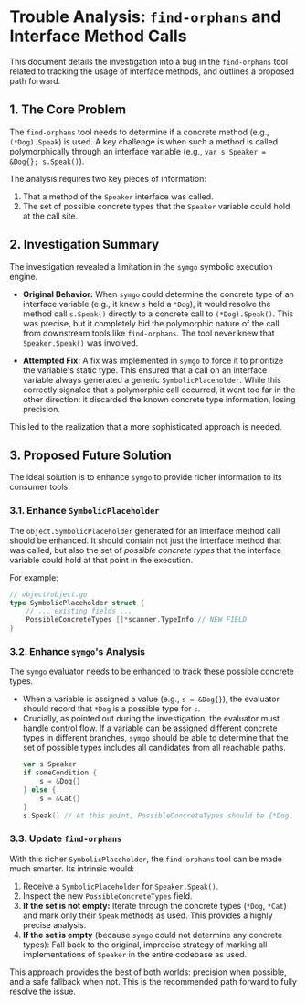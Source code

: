 # Trouble Analysis: `find-orphans` and Interface Method Calls

This document details the investigation into a bug in the `find-orphans` tool related to tracking the usage of interface methods, and outlines a proposed path forward.

## 1. The Core Problem

The `find-orphans` tool needs to determine if a concrete method (e.g., `(*Dog).Speak`) is used. A key challenge is when such a method is called polymorphically through an interface variable (e.g., `var s Speaker = &Dog{}; s.Speak()`).

The analysis requires two key pieces of information:
1.  That a method of the `Speaker` interface was called.
2.  The set of possible concrete types that the `Speaker` variable could hold at the call site.

## 2. Investigation Summary

The investigation revealed a limitation in the `symgo` symbolic execution engine.

-   **Original Behavior:** When `symgo` could determine the concrete type of an interface variable (e.g., it knew `s` held a `*Dog`), it would resolve the method call `s.Speak()` directly to a concrete call to `(*Dog).Speak()`. This was precise, but it completely hid the polymorphic nature of the call from downstream tools like `find-orphans`. The tool never knew that `Speaker.Speak()` was involved.

-   **Attempted Fix:** A fix was implemented in `symgo` to force it to prioritize the variable's static type. This ensured that a call on an interface variable always generated a generic `SymbolicPlaceholder`. While this correctly signaled that a polymorphic call occurred, it went too far in the other direction: it discarded the known concrete type information, losing precision.

This led to the realization that a more sophisticated approach is needed.

## 3. Proposed Future Solution

The ideal solution is to enhance `symgo` to provide richer information to its consumer tools.

### 3.1. Enhance `SymbolicPlaceholder`

The `object.SymbolicPlaceholder` generated for an interface method call should be enhanced. It should contain not just the interface method that was called, but also the set of *possible concrete types* that the interface variable could hold at that point in the execution.

For example:
```go
// object/object.go
type SymbolicPlaceholder struct {
    // ... existing fields ...
    PossibleConcreteTypes []*scanner.TypeInfo // NEW FIELD
}
```

### 3.2. Enhance `symgo`'s Analysis

The `symgo` evaluator needs to be enhanced to track these possible concrete types.

-   When a variable is assigned a value (e.g., `s = &Dog{}`), the evaluator should record that `*Dog` is a possible type for `s`.
-   Crucially, as pointed out during the investigation, the evaluator must handle control flow. If a variable can be assigned different concrete types in different branches, `symgo` should be able to determine that the set of possible types includes all candidates from all reachable paths.
    ```go
    var s Speaker
    if someCondition {
        s = &Dog{}
    } else {
        s = &Cat{}
    }
    s.Speak() // At this point, PossibleConcreteTypes should be {*Dog, *Cat}
    ```

### 3.3. Update `find-orphans`

With this richer `SymbolicPlaceholder`, the `find-orphans` tool can be made much smarter. Its intrinsic would:
1.  Receive a `SymbolicPlaceholder` for `Speaker.Speak()`.
2.  Inspect the new `PossibleConcreteTypes` field.
3.  **If the set is not empty:** Iterate through the concrete types (`*Dog`, `*Cat`) and mark only their `Speak` methods as used. This provides a highly precise analysis.
4.  **If the set is empty** (because `symgo` could not determine any concrete types): Fall back to the original, imprecise strategy of marking all implementations of `Speaker` in the entire codebase as used.

This approach provides the best of both worlds: precision when possible, and a safe fallback when not. This is the recommended path forward to fully resolve the issue.
